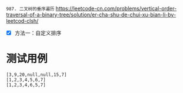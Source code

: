 
`987. 二叉树的垂序遍历` https://leetcode-cn.com/problems/vertical-order-traversal-of-a-binary-tree/solution/er-cha-shu-de-chui-xu-bian-li-by-leetcod-clsh/
- [x] 方法一：自定义排序

# 测试用例

```
[3,9,20,null,null,15,7]
[1,2,3,4,5,6,7]
[1,2,3,4,6,5,7]
```
